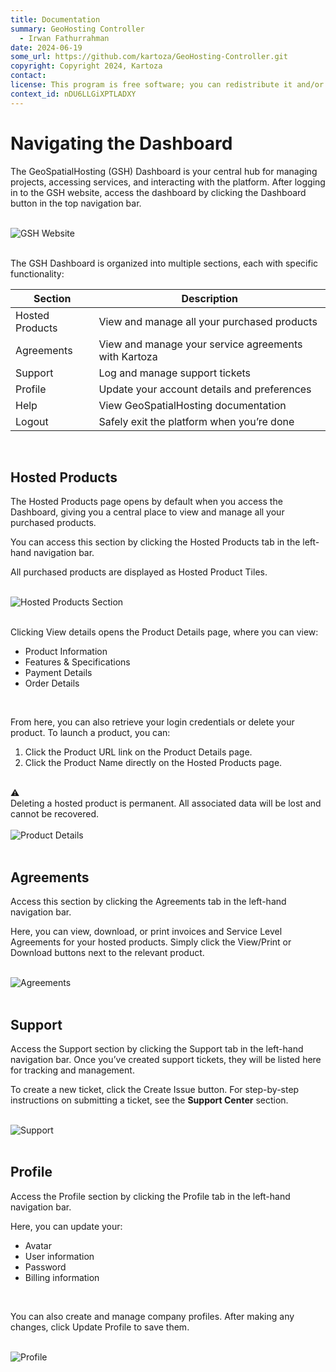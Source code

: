 ```yaml
---
title: Documentation
summary: GeoHosting Controller
  - Irwan Fathurrahman
date: 2024-06-19
some_url: https://github.com/kartoza/GeoHosting-Controller.git
copyright: Copyright 2024, Kartoza
contact:
license: This program is free software; you can redistribute it and/or modify it under the terms of the GNU Affero General Public License as published by the Free Software Foundation; either version 3 of the License, or (at your option) any later version.
context_id: nDU6LLGiXPTLADXY
---
```


# Navigating the Dashboard

The GeoSpatialHosting (GSH) Dashboard is your central hub for managing projects, accessing services, and interacting with the platform. After logging in to the GSH website, access the dashboard by clicking the <span class="ui-page-label">Dashboard</span> button in the top navigation bar.

<br>

<div class="image-with-caption">
  <img src="../img/users-img-1.png" alt="GSH Website">
</div>

<br>

The GSH Dashboard is organized into multiple sections, each with specific functionality:

<table class="my-table-style">
  <thead>
    <tr>
      <th>Section</th>
      <th>Description</th>
    </tr>
  </thead>
  <tbody>
    <tr>
      <td>Hosted Products</td>
      <td>View and manage all your purchased products</td>
    </tr>
    <tr>
      <td>Agreements</td>
      <td>View and manage your service agreements with Kartoza</td>
    </tr>
    <tr>
      <td>Support</td>
      <td>Log and manage support tickets</td>
    </tr>
    <tr>
      <td>Profile</td>
      <td>Update your account details and preferences</td>
    </tr>
    <tr>
      <td>Help</td>
      <td>View GeoSpatialHosting documentation</td>
    </tr>
    <tr>
      <td>Logout</td>
      <td>Safely exit the platform when you’re done</td>
    </tr>
  </tbody>
</table>

<br>

## Hosted Products

The Hosted Products page opens by default when you access the Dashboard, giving you a central place to view and manage all your purchased products.

You can access this section by clicking the <span class="ui-page-label">Hosted Products</span> tab in the left-hand navigation bar.

All purchased products are displayed as <span class="ui-generic-label">Hosted Product Tiles</span>.

<br>

<div class="image-with-caption">
  <img src="../img/users-img-2.png" alt="Hosted Products Section">
</div>

<br>

Clicking <span class="ui-generic-label">View details</span> opens the <span class="ui-page-label">Product Details</span> page, where you can view:

- Product Information
- Features & Specifications
- Payment Details
- Order Details

<br>

From here, you can also retrieve your login credentials or delete your product. To launch a product, you can:

1. Click the <span class="ui-generic-label">Product URL</span> link on the <span class="ui-page-label">Product Details</span> page.
2. Click the <span class="ui-generic-label">Product Name</span> directly on the <span class="ui-page-label">Hosted Products</span> page.

<br>

<div class="alert alert-warning">
  <div class="alert-icon">⚠️</div>
  <div class="alert-text">
    Deleting a hosted product is permanent. All associated data will be lost and cannot be recovered.
  </div>
</div>

<br>

<div class="image-with-caption">
  <img src="../img/users-img-3.png" alt="Product Details">
</div>

<br>

## Agreements

Access this section by clicking the <span class="ui-page-label">Agreements</span> tab in the left-hand navigation bar.

Here, you can view, download, or print invoices and Service Level Agreements for your hosted products. Simply click the <span class="ui-generic-label">View/Print</span> or <span class="ui-generic-label">Download</span> buttons next to the relevant product.

<br>

<div class="image-with-caption">
  <img src="../img/users-img-4.png" alt="Agreements">
</div>

<br>

## Support

Access the Support section by clicking the <span class="ui-page-label">Support</span> tab in the left-hand navigation bar. Once you’ve created support tickets, they will be listed here for tracking and management.

To create a new ticket, click the <span class="ui-generic-label">Create Issue</span> button. For step-by-step instructions on submitting a ticket, see the **Support Center** section.

<br>

<div class="image-with-caption">
  <img src="../img/users-img-5.png" alt="Support">
</div>

<br>

## Profile

Access the Profile section by clicking the <span class="ui-page-label">Profile</span> tab in the left-hand navigation bar.

Here, you can update your:

- Avatar
- User information
- Password
- Billing information

<br>

You can also create and manage company profiles. After making any changes, click <span class="ui-generic-label">Update Profile</span> to save them.

<br>

<div class="image-with-caption">
  <img src="../img/users-img-6.png" alt="Profile">
</div>

<br>
